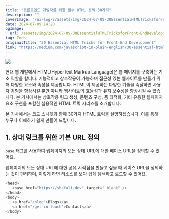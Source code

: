 ```yaml
---
title: "프론트엔드 개발자를 위한 필수 HTML 트릭 30가지"
description: ""
coverImage: "/ui-log-2/assets/img/2024-07-09-30EssentialHTMLTricksforFront-EndDevelopment_0.png"
date: 2024-07-09 14:20
ogImage:
  url: /assets/img/2024-07-09-30EssentialHTMLTricksforFront-EndDevelopment_0.png
tag: Tech
originalTitle: "30 Essential HTML Tricks for Front-End Development"
link: "https://medium.com/javascript-in-plain-english/30-essential-html-tricks-for-front-end-development-b396222dd2da"
---
```


<img src="/ui-log-2/assets/img/2024-07-09-30EssentialHTMLTricksforFront-EndDevelopment_0.png" />

현대 웹 개발에서 HTML(HyperText Markup Language)은 웹 페이지를 구축하는 기초 역할을 합니다. 기능적이고 상호작용이 가능하며 접근성 있는 웹사이트를 만들기 위해 다양한 요소와 속성을 제공합니다. HTML이 제공하는 다양한 기술을 숙달하면 사용자 경험을 향상시킬 뿐만 아니라 웹사이트의 효율성과 유지 보수성을 향상시킬 수 있습니다. 본 기사에서는 상호작용 링크 생성, 콘텐츠 구성, 폼 최적화, 기타 유용한 웹페이지 요소 구현을 포함한 실용적인 HTML 트릭 시리즈를 소개합니다.

본 기사에서는 코드 스니펫과 함께 30가지 HTML 트릭을 설명하겠습니다. 이를 통해 누구나 이해하기 쉽게 만들어 드립니다.

## 1. 상대 링크를 위한 기본 URL 정의

<!-- ui-log 수평형 -->

<ins class="adsbygoogle"
  style="display:block"
  data-ad-client="ca-pub-4877378276818686"
  data-ad-slot="9743150776"
  data-ad-format="auto"
  data-full-width-responsive="true"></ins>

  <script>
  (adsbygoogle = window.adsbygoogle || []).push({});
  </script>

`base` 태그를 사용하여 웹페이지의 모든 상대 URL에 대한 베이스 URL을 정의할 수 있어요.

웹페이지의 모든 상대 URL에 대한 공유 시작점을 만들고 싶을 때 베이스 URL을 정의하는 것이 편리하며, 이렇게 하면 리소스를 보다 쉽게 탐색하고 로드할 수 있어요.

```js
<head>
   <base href="https://shefali.dev" target="_blank" />
</head>
<body>
   <a href="/blog">Blogs</a>
   <a href="/get-in-touch">Contact</a>
</body>
```
